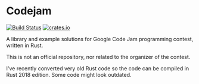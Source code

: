 # Codejam

[![Build Status](https://travis-ci.com/hayatoito/codejam.svg?branch=master)](https://travis-ci.com/hayatoito/codejam)
[![crates.io](https://img.shields.io/crates/v/codejam.svg)](https://crates.io/crates/codejam)

A library and example solutions for Google Code Jam programming contest, written
in Rust.

This is not an official repository, nor related to the organizer of the contest.

I've recently converted very old Rust code so the code can be compiled in Rust
2018 edition. Some code might look outdated.
